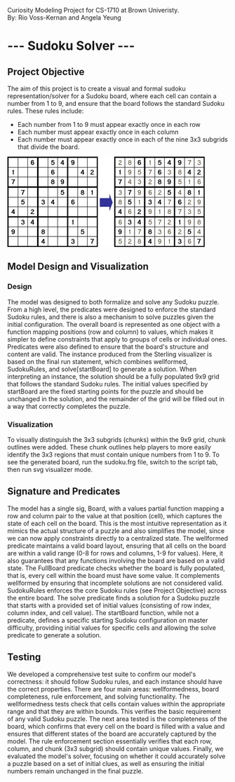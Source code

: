 Curiosity Modeling Project for CS-1710 at Brown Univeristy. \
By: Rio Voss-Kernan and Angela Yeung
# --- Sudoku Solver --- 
## Project Objective
The aim of this project is to create a visual and formal sudoku representation/solver for a Sudoku board, where each cell can contain a number from 1 to 9, and ensure that the board follows the standard Sudoku rules. These rules include:
- Each number from 1 to 9 must appear exactly once in each row
- Each number must appear exactly once in each column
- Each number must appear exactly once in each of the nine 3x3 subgrids that divide the board. 

![sudoku before and after](sudoku_rules.gif)


## Model Design and Visualization
### Design
The model was designed to both formalize and solve any Sudoku puzzle. From a high level, the predicates were designed to enforce the standard Sudoku rules, and there is also a mechanism to solve puzzles given the initial configuration. The overall board is represented as one object with a function mapping positions (row and column) to values, which makes it simpler to define constraints that apply to groups of cells or individual ones. Predicates were also defined to ensure that the board's structure and content are valid. 
The instance produced from the Sterling visualizer is based on the final run statement, which combines wellformed, SudokuRules, and solve[startBoard] to generate a solution. When interpreting an instance, the solution should be a fully populated 9x9 grid that follows the standard Sudoku rules. The initial values specified by startBoard are the fixed starting points for the puzzle and should be unchanged in the solution, and the remainder of the grid will be filled out in a way that correctly completes the puzzle. 



### Visualization
To visually distinguish the 3x3 subgrids (chunks) within the 9x9 grid, chunk outlines were added. These chunk outlines help players to more easily identify the 3x3 regions that must contain unique numbers from 1 to 9. To see the generated board, run the sudoku.frg file, switch to the script tab, then run svg visualizer mode. 


## Signature and Predicates
The model has a single sig, Board, with a values partial function mapping a row and column pair to the value at that position (cell), which captures the state of each cell on the board. This is the most intuitive representation as it mimics the actual structure of a puzzle and also simplifies the model, since we can now apply constraints directly to a centralized state. The wellformed predicate maintains a valid board layout, ensuring that all cells on the board are within a valid range (0-8 for rows and columns, 1-9 for values). Here, it also guarantees that any functions involving the board are based on a valid state. The FullBoard predicate checks whether the board is fully populated, that is, every cell within the board must have some value. It complements wellformed by ensuring that incomplete solutions are not considered valid.   SudokuRules enforces the core Sudoku rules (see Project Objective) across the entire board. The solve predicate finds a solution for a Sudoku puzzle that starts with a provided set of initial values (consisting of row index, column index, and cell value). The startBoard function, while not a predicate, defines a specific starting Sudoku configuration on master difficulty, providing initial values for specific cells and allowing the solve predicate to generate a solution.
	

## Testing
We developed a comprehensive test suite to confirm our model's correctness: it should follow Sudoku rules, and each instance should have the correct properties. There are four main areas: wellformedness, board completeness, rule enforcement, and solving functionality. The wellformedness tests check that cells contain values within the appropriate range and that they are within bounds. This verifies the basic requirement of any valid Sudoku puzzle. The next area tested is the completeness of the board, which confirms that every cell on the board is filled with a value and ensures that different states of the board are accurately captured by the model. The rule enforcement section essentially verifies that each row, column, and chunk (3x3 subgrid) should contain unique values. Finally, we evaluated the model's solver, focusing on whether it could accurately solve a puzzle based on a set of initial clues, as well as ensuring the initial numbers remain unchanged in the final puzzle. 
	

